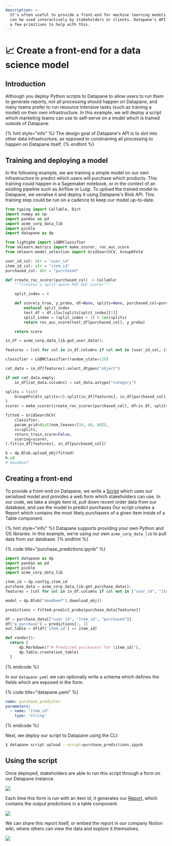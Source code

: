 ```yaml
---
description: >-
  It's often useful to provide a front-end for machine learning models, so they
  can be used interactively by stakeholders or clients. Datapane's API provides
  a few primitives to help with this.
---
```


# 📈 Create a front-end for a data science model

## Introduction

Although you deploy Python scripts to Datapane to allow users to run them to generate reports, not all processing should happen on Datapane, and many teams prefer to run resource intensive tasks \(such as training a model\) on their own infrastructure. In this example, we will deploy a script which marketing teams can use to self-serve on a model which is trained outside of Datapane.

{% hint style="info" %}
The design goal of Datapane's API is to slot into other data infrastructure, as opposed to constraining all processing to happen on Datapane itself.
{% endhint %}

## Training and deploying a model

In the following example, we are training a simple model on our own infrastructure to predict which users will purchase which products. This training could happen in a Sagemaker notebook, or in the context of an existing pipeline such as Airflow or Luigi. To upload the trained model to Datapane, we serialise it and deploy it using Datapane's Blob API. This training step could be run on a cadence to keep our model up-to-date.

```python
from typing import Callable, Dict
import numpy as np
import pandas as pd
import acme_corp_data_lib
import pickle
import datapane as dp

from lightgbm import LGBMClassifier
from sklearn.metrics import make_scorer, roc_auc_score
from sklearn.model_selection import GridSearchCV, GroupKFold

user_id_col: str = "user_id"
item_id_col: str = "item_id"
purchased_col: str = "purchased"

def create_roc_scorer(purchased_col) -> Callable:
    """Creates a split-aware ROC AUC scorer"""

    split_index = 0

    def score(y_true, y_proba, df=None, splits=None, purchased_col=purchased_col):
        nonlocal split_index
        test_df = df.iloc[splits[split_index][1]]
        split_index = (split_index + 1) % len(splits)
        return roc_auc_score(test_df[purchased_col], y_proba)

    return score

in_df = acme_corp_data_lib.get_user_data();

features = [col for col in in_df.columns if col not in [user_id_col, item_id_col, purchased_col]]

classifier = LGBMClassifier(random_state=126)

cat_data = in_df[features].select_dtypes("object")

if not cat_data.empty:
    in_df[cat_data.columns] = cat_data.astype("category")

splits = list(
    GroupKFold(n_splits=3).split(in_df[features], in_df[purchased_col], in_df[user_id_col])
)
scorer = make_scorer(create_roc_scorer(purchased_col), df=in_df, splits=splits, needs_proba=True)

fitted = GridSearchCV(
    classifier,
    param_grid=dict(num_leaves=[10, 40, 80]),
    cv=splits,
    return_train_score=False,
    scoring=scorer,
).fit(in_df[features], in_df[purchased_col])

b = dp.Blob.upload_obj(fitted)
b.id
# deadbeef
```

## Creating a front-end

To provide a front-end on Datapane, we write a [Script]() which uses our serialised model and provides a web form which stakeholders can use. In our code, we take a single item id, pull down recent order data from our database, and use the model to predict purchases  Our script creates a Report which contains the most likely purchasers of a given item inside of a Table component.

{% hint style="info" %}
Datapane supports providing your own Python and OS libraries. In this example, we're using our own `acme_corp_data_lib` to pull data from our database.
{% endhint %}

{% code title="purchase\_predictions.ipynb" %}
```python
import datapane as dp
import pandas as pd
import pickle
import acme_corp_data_lib

item_id = dp.config.item_id
purchase_data = acme_corp_data_lib.get_purchase_data();
features = [col for col in in_df.columns if col not in ["user_id", "item_id", "purchased"]]

model = dp.Blob("deadbeef").download_obj()

predictions = fitted.predict_proba(purchase_data[features])

df = purchase_data[["user_id", "item_id", "purchased"]]
df["p_purchase"] = predictions[:, 1]
out_table = df[df['item_id'] == item_id]

def render():
  return [
      dp.Markdown(f"# Predicted purchasers for {item_id}"), 
      dp.Table.create(out_table)
  ]
```
{% endcode %}

In our `datapane.yaml` we can optionally write a schema which defines the fields which are exposed in the form. 

{% code title="datapane.yaml" %}
```yaml
name: purchase_predictor
parameters:
  - name: "item_id"
    type: "string"
```
{% endcode %}

Next, we deploy our script to Datapane using the CLI:

```bash
$ datapane script upload --script=purchase_predictions.ipynb
```

## Using the script

Once deployed, stakeholders are able to run this script through a form on our Datapane instance. 

![](../.gitbook/assets/image%20%2837%29.png)

Each time this form is run with an item id, it generates our [Report](), which contains the output predictions in a table component.

![](../.gitbook/assets/image%20%2824%29.png)

We can share this report itself, or embed the report in our company Notion wiki, where others can view the data and explore it themselves.

![](../.gitbook/assets/image%20%2821%29.png)



